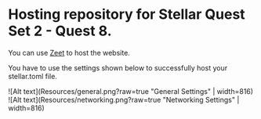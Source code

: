 # Hosting repository for Stellar Quest Set 2 - Quest 8.

You can use [Zeet](https://zeet.co/) to host the website.

You have to use the settings shown below to successfully host your stellar.toml file.

![Alt text](Resources/general.png?raw=true "General Settings" | width=816)
![Alt text](Resources/networking.png?raw=true "Networking Settings" | width=816)
